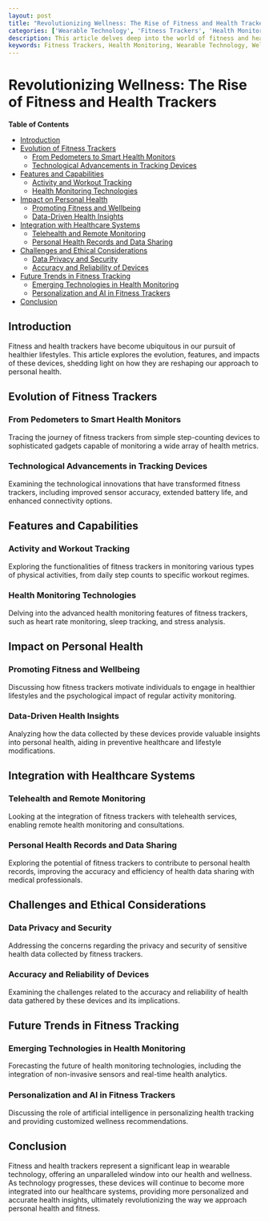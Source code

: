 ```yaml
---
layout: post
title: "Revolutionizing Wellness: The Rise of Fitness and Health Trackers"
categories: ['Wearable Technology', 'Fitness Trackers', 'Health Monitoring', 'Personal Wellness', 'Tech Innovation']
description: This article delves deep into the world of fitness and health trackers, exploring how these wearable devices are transforming personal health monitoring and wellness strategies.
keywords: Fitness Trackers, Health Monitoring, Wearable Technology, Wellness, Activity Tracking, Biometric Sensors
---
```


# Revolutionizing Wellness: The Rise of Fitness and Health Trackers

**Table of Contents**

- [Introduction](#introduction)
- [Evolution of Fitness Trackers](#evolution-of-fitness-trackers)
  - [From Pedometers to Smart Health Monitors](#from-pedometers-to-smart-health-monitors)
  - [Technological Advancements in Tracking Devices](#technological-advancements-in-tracking-devices)
- [Features and Capabilities](#features-and-capabilities)
  - [Activity and Workout Tracking](#activity-and-workout-tracking)
  - [Health Monitoring Technologies](#health-monitoring-technologies)
- [Impact on Personal Health](#impact-on-personal-health)
  - [Promoting Fitness and Wellbeing](#promoting-fitness-and-wellbeing)
  - [Data-Driven Health Insights](#data-driven-health-insights)
- [Integration with Healthcare Systems](#integration-with-healthcare-systems)
  - [Telehealth and Remote Monitoring](#telehealth-and-remote-monitoring)
  - [Personal Health Records and Data Sharing](#personal-health-records-and-data-sharing)
- [Challenges and Ethical Considerations](#challenges-and-ethical-considerations)
  - [Data Privacy and Security](#data-privacy-and-security)
  - [Accuracy and Reliability of Devices](#accuracy-and-reliability-of-devices)
- [Future Trends in Fitness Tracking](#future-trends-in-fitness-tracking)
  - [Emerging Technologies in Health Monitoring](#emerging-technologies-in-health-monitoring)
  - [Personalization and AI in Fitness Trackers](#personalization-and-ai-in-fitness-trackers)
- [Conclusion](#conclusion)

## Introduction

Fitness and health trackers have become ubiquitous in our pursuit of healthier lifestyles. This article explores the evolution, features, and impacts of these devices, shedding light on how they are reshaping our approach to personal health.

## Evolution of Fitness Trackers

### From Pedometers to Smart Health Monitors

Tracing the journey of fitness trackers from simple step-counting devices to sophisticated gadgets capable of monitoring a wide array of health metrics.

### Technological Advancements in Tracking Devices

Examining the technological innovations that have transformed fitness trackers, including improved sensor accuracy, extended battery life, and enhanced connectivity options.

## Features and Capabilities

### Activity and Workout Tracking

Exploring the functionalities of fitness trackers in monitoring various types of physical activities, from daily step counts to specific workout regimes.

### Health Monitoring Technologies

Delving into the advanced health monitoring features of fitness trackers, such as heart rate monitoring, sleep tracking, and stress analysis.

## Impact on Personal Health

### Promoting Fitness and Wellbeing

Discussing how fitness trackers motivate individuals to engage in healthier lifestyles and the psychological impact of regular activity monitoring.

### Data-Driven Health Insights

Analyzing how the data collected by these devices provide valuable insights into personal health, aiding in preventive healthcare and lifestyle modifications.

## Integration with Healthcare Systems

### Telehealth and Remote Monitoring

Looking at the integration of fitness trackers with telehealth services, enabling remote health monitoring and consultations.

### Personal Health Records and Data Sharing

Exploring the potential of fitness trackers to contribute to personal health records, improving the accuracy and efficiency of health data sharing with medical professionals.

## Challenges and Ethical Considerations

### Data Privacy and Security

Addressing the concerns regarding the privacy and security of sensitive health data collected by fitness trackers.

### Accuracy and Reliability of Devices

Examining the challenges related to the accuracy and reliability of health data gathered by these devices and its implications.

## Future Trends in Fitness Tracking

### Emerging Technologies in Health Monitoring

Forecasting the future of health monitoring technologies, including the integration of non-invasive sensors and real-time health analytics.

### Personalization and AI in Fitness Trackers

Discussing the role of artificial intelligence in personalizing health tracking and providing customized wellness recommendations.

## Conclusion

Fitness and health trackers represent a significant leap in wearable technology, offering an unparalleled window into our health and wellness. As technology progresses, these devices will continue to become more integrated into our healthcare systems, providing more personalized and accurate health insights, ultimately revolutionizing the way we approach personal health and fitness.
